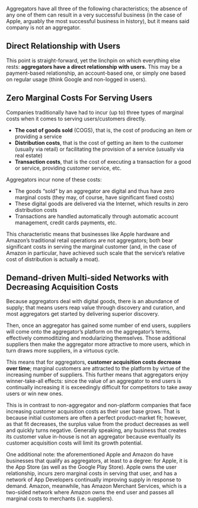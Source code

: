 Aggregators have all three of the following characteristics; the absence of any one of them can result in a very successful business (in the case of Apple, arguably the most successful business in history), but it means said company is not an aggregator.

## Direct Relationship with Users

This point is straight-forward, yet the linchpin on which everything else rests: **aggregators have a direct relationship with users.** This may be a payment-based relationship, an account-based one, or simply one based on regular usage (think Google and non-logged in users).

## Zero Marginal Costs For Serving Users

Companies traditionally have had to incur (up to) three types of marginal costs when it comes to serving users/customers directly.

- **The cost of goods sold** (COGS), that is, the cost of producing an item or providing a service
- **Distribution costs**, that is the cost of getting an item to the customer (usually via retail) or facilitating the provision of a service (usually via real estate)
- **Transaction costs**, that is the cost of executing a transaction for a good or service, providing customer service, etc.

Aggregators incur none of these costs:
- The goods “sold” by an aggregator are digital and thus have zero marginal costs (they may, of course, have significant fixed costs)
- These digital goods are delivered via the Internet, which results in zero distribution costs
- Transactions are handled automatically through automatic account management, credit cards payments, etc.

This characteristic means that businesses like Apple hardware and Amazon’s traditional retail operations are not aggregators; both bear significant costs in serving the marginal customer (and, in the case of Amazon in particular, have achieved such scale that the service’s relative cost of distribution is actually a moat).

## Demand-driven Multi-sided Networks with Decreasing Acquisition Costs

Because aggregators deal with digital goods, there is an abundance of supply; that means users reap value through discovery and curation, and most aggregators get started by delivering superior discovery.

Then, once an aggregator has gained some number of end users, suppliers will come onto the aggregator’s platform on the aggregator’s terms, effectively commoditizing and modularizing themselves. Those additional suppliers then make the aggregator more attractive to more users, which in turn draws more suppliers, in a virtuous cycle.

This means that for aggregators, **customer acquisition costs decrease over time**; marginal customers are attracted to the platform by virtue of the increasing number of suppliers. This further means that aggregators enjoy winner-take-all effects: since the value of an aggregator to end users is continually increasing it is exceedingly difficult for competitors to take away users or win new ones.

This is in contrast to non-aggregator and non-platform companies that face increasing customer acquisition costs as their user base grows. That is because initial customers are often a perfect product-market fit; however, as that fit decreases, the surplus value from the product decreases as well and quickly turns negative. Generally speaking, any business that creates its customer value in-house is not an aggregator because eventually its customer acquisition costs will limit its growth potential.

One additional note: the aforementioned Apple and Amazon do have businesses that qualify as aggregators, at least to a degree: for Apple, it is the App Store (as well as the Google Play Store). Apple owns the user relationship, incurs zero marginal costs in serving that user, and has a network of App Developers continually improving supply in response to demand. Amazon, meanwhile, has Amazon Merchant Services, which is a two-sided network where Amazon owns the end user and passes all marginal costs to merchants (i.e. suppliers).